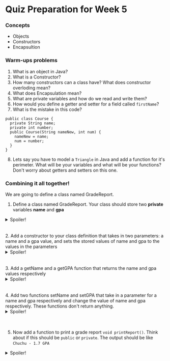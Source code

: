 # Quiz Preparation for Week 5

### Concepts
  * Objects
  * Constructors
  * Encapsultion


### Warm-ups problems
  1. What is an object in Java?
  2. What is a Constructor?
  3. How many constructors can a class have? What does constructor overloding mean?
  4. What does Encapsulation mean?
  5. What are private variables and how do we read and write them?
  6. How would you define a getter and setter for a field called `firstName`?
  7. What is the mistake in this code? 
  
    
    public class Course {
      private String name;
      private int number;
      public Course(String nameNew, int num) {
        nameNew = name;
        num = number;
      }
    }
    
 8. Lets say you have to model a `Triangle` in Java and add a function for it's perimeter. What will be your variables and what will be your functions? Don't worry about getters and setters on this one. 

### Combining it all together!
We are going to define a class named GradeReport.

  1. Define a class named GradeReport. Your class should store two **private** variables **name** and **gpa**
  <details>
  <summary>Spoiler!</summary>

  ```java
      public class GradeReport {
        private String name;
        private double gpa;
      }
  ```
</details>
<br></br>
  2. Add a constructor to your class definition that takes in two parameters: a name and a gpa value, and sets the stored values of name and gpa to the values in the parameters
  <details>
  <summary>Spoiler!</summary>

  ```java
      public class GradeReport {
        private String name;
        private double gpa;
        public GradeReport (String setName, double setGPA) {
          //you can add assert statements to check for invalid inputs, but for now we are just going to assume these are valid.
          name = setName;
          gpa = setGPA;
        }
      }
  ```
</details>
<br></br>
  3. Add a getName and a getGPA function that returns the name and gpa values respectively
  <details>
  <summary>Spoiler!</summary>

  ```java
      public class GradeReport {
        private String name;
        private double gpa;
        public GradeReport (String setName, double setGPA) {
          //you can add assert statements to check for invalid inputs, but for now we are just going to assume these are valid.
          name = setName;
          gpa = setGPA;
        }
        public String getName() {
          return name;
        }
        public double getGPA() {
          return gpa;
        }
      }
  ```
</details>
<br></br>
  4. Add two functions setName and setGPA that take in a parameter for a name and gpa respectively and change the value of name and gpa respectively. These functions don't return anything.
   <details>
  <summary>Spoiler!</summary>

  ```java
      public class GradeReport {
        private String name;
        private double gpa;
        public GradeReport (String setName, double setGPA) {
          //you can add assert statements to check for invalid inputs, but for now we are just going to assume these are valid.
          name = setName;
          gpa = setGPA;
        }
        public String getName() {
          return name;
        }
        public double getGPA() {
          return gpa;
        }
        public void setName(String setName) {
          name = setName;
        }
        public void setGPA(double setGPA) {
          gpa = setGPA;
        }
      }
  ```
</details>
<br></br>

 5. Now add a function to print a grade report `void printReport()`. Think about if this should be `public` or `private`. The output should be like `Chuchu - 1.7 GPA`
   <details>
 <summary>Spoiler!</summary>
 
   ```java
   public class GradeReport {
        private String name;
        private double gpa;
        public GradeReport (String setName, double setGPA) {
          //you can add assert statements to check for invalid inputs, but for now we are just going to assume these are valid.
          name = setName;
          gpa = setGPA;
        }
        public String getName() {
          return name;
        }
        public double getGPA() {
          return gpa;
        }
        public void setName(String setName) {
          name = setName;
        }
        public void setGPA(double setGPA) {
          gpa = setGPA;
        }
        public void printReport() {
          System.out.println(name + " - " + gpa + " GPA");
        }
      }
   ```
   <details>
   </br> 

